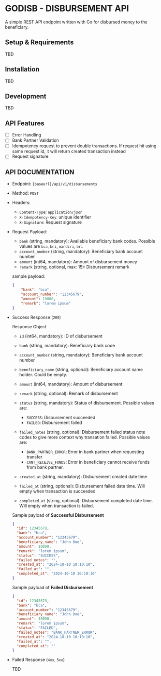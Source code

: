 # GODISB - DISBURSEMENT API

A simple REST API endpoint written with Go for disbursed money to the beneficiary.

## Setup & Requirements

TBD

## Installation

TBD

## Development

TBD

## API Features

+ [ ] Error Handling
+ [ ] Bank Partner Validation
+ [ ] Idempotency request to prevent double transactions. If request hit using same request id, it will return created transaction instead
+ [ ] Request signature

## API DOCUMENTATION

+ Endpoint: `{baseurl}/api/v1/disbursements`
+ Method: `POST`
+ Headers:
  + `Content-Type`: `application/json`
  + `X-Idempotency-Key`: unique identifier
  + `X-Signature`: Request signature
+ Request Payload:
  + `bank` (string, mandatory): Available beneficiary bank codes. Possible values are `bca`, `bni`, `mandiri`, `bri`
  + `account_number` (string, mandatory): Beneficiary bank account number
  + `amount` (int64, mandatory): Amount of disbursement money
  + `remark` (string, optional, max: 15): Disbursement remark

  sample payload:

    ```json
    {
        "bank": "bca",
        "account_number": "12345679",
        "amount": 10000,
        "remark": "lorem ipsum"
    }
    ```

+ Success Response (`200`)

  Response Object
  + `id` (int64, mandatory): ID of disbursement
  + `bank` (string, mandatory): Beneficiary bank code
  + `account_number` (string, mandatory): Beneficiary bank account number
  + `beneficiary_name` (string, optional): Beneficiary account name holder. Could be empty.
  + `amount` (int64, mandatory): Amount of disbursement
  + `remark` (string, optional): Remark of disbursement
  + `status` (string, mandatory): Status of disbursement. Possible values are:

    + `SUCCESS`: Disbursement succeeded
    + `FAILED`: Disbursement failed
  
  + `failed_notes` (string, optional): Disbursement failed status note codes to give more context why transation failed. Possible values are:

    + `BANK_PARTNER_ERROR`: Error in bank partner when requesting transfer
    + `CANT_RECEIVE_FUNDS`: Error in beneficiary cannot receive funds from bank partner.

  + `created_at` (string, mandatory): Disbursement created date time
  + `failed_at` (string, optional): Disbursement failed date time. Will empty when transaction is succeeded
  + `completed_at` (string, optional): Disbursement completed date time. Will empty when transaction is failed.
  
  Sample payload of **Successful Disbursement**

  ```json
  {
    "id": 12345678,
    "bank": "bca",
    "account_number": "12345679",
    "beneficiary_name": "John Doe",
    "amount": 10000,
    "remark": "lorem ipsum",
    "status": "SUCCESS",
    "failed_notes": "",
    "created_at": "2024-10-10 10:10:10",
    "failed_at": "",
    "completed_at": "2024-10-10 10:10:10"
  }
  ```

  Sample payload of **Failed Disbursement**

  ```json
  {
    "id": 12345678,
    "bank": "bca",
    "account_number": "12345679",
    "beneficiary_name": "John Doe",
    "amount": 10000,
    "remark": "lorem ipsum",
    "status": "FAILED",
    "failed_notes": "BANK_PARTNER_ERROR",
    "created_at": "2024-10-10 10:10:10",
    "failed_at": "",
    "completed_at": ""
  }
  ```

+ Failed Response (`4xx`, `5xx`)

  TBD
